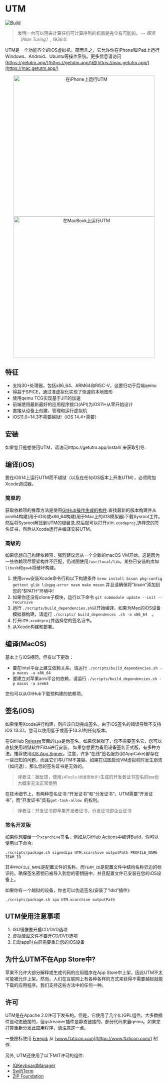 # UTM
[![Build](https://github.com/utmapp/UTM/workflows/Build/badge.svg?branch=master&event=push)][1]

> 发明一台可以用来计算任何可计算序列的机器是完全有可能的。
-- <cite>图灵（Alan Turing）, 1936年</cite>

UTM是一个功能齐全的iOS虚拟机。简而言之，它允许你在iPhone和iPad上运行Windows、Android、Ubuntu等操作系统。更多信息请访问[https://getutm.app/](https://getutm.app/)和[https://mac.getutm.app/](https://mac.getutm.app/)

<p align="center">
  <img width="450px" alt="在iPhone上运行UTM" src="screen.png">
  <br>
  <img width="450px" alt="在MacBook上运行UTM" src="screenmac.png">
</p>

## 特征

* 支持30+处理器，包括x86_64、ARM64和RISC-V，这要归功于后端qemu
* 得益于SPICE，通过准虚拟化实现了快速的本地图形
* 使用qemu TCG实现基于JIT的加速
* 前端使用最新最好的应用程序接口(API)为iOS11+从零开始设计
* 直接从设备上创建、管理和运行虚拟机
* iOS11.0~14.3不需要越狱!（iOS 14.4+需要）

## 安装

如果您只是想使用UTM，请访问https://getutm.app/install/ 来获取引导.

## 编译(iOS)

要在iOS14上运行UTM而不越狱（以及在任何iOS版本上开发UTM），必须附加Xcode调试器。

### 简单的

获取依赖项的推荐方法是使用[GitHub操作生成的构件][4].查找最新的版本构建并从arm64构建(用于iOS)或x86_64构建(用于Mac上的iOS模拟器)下载Sysroot工件。然后将Sysroot解压到UTM的根目录.然后就可以打开`UTM.xcodeproj`,选择您的签名证书，然后从Xcode运行并编译安装UTM。

### 高级的

如果您想自己构建依赖项，强烈建议您从一个全新的macOS VM开始。这是因为一些依赖项尽管架构并不匹配，仍试图使用`/usr/local/lib`。某些已安装的库如`libusb`和`gawk`将破坏构建。
1. 使用`brew`安装Xcode命令行和以下构建条件
`brew install bison pkg-config gettext glib libgpg-error nasm make meson`
并且请确保将“bison”添加到您的“$PATH”环境中!
2. 如果你还没有clone子模块，运行以下命令
`git submodule update --init --recursive` 
3. 运行 `./scripts/build_dependencies.sh`以开始编译。如果为Mac的iOS设备模拟器构建，请运行 `./scripts/ build_dependences .sh -a x86_64  `。
4. 打开`UTM.xcodeproj`并选择您的签名证书。
5. 从Xcode构建和部署。

## 编译(MacOS)

基本上与iOS相同，但有以下更改：

* 要在Intel平台上建立依赖关系，请运行 `./scripts/build_dependencies.sh -p macos -a x86_64`
* 要建立对苹果arm平台的依赖，请运行 `./scripts/build_dependencies.sh -p macos -a arm64`

您也可以从GitHub下载预构建的依赖项。

## 签名(iOS)

如果使用Xcode进行构建，则应该自动完成签名。由于iOS签名的错误导致不支持iOS 13.3.1。您可以使用低于或高于13.3.1的任何版本。

在GitHub [Release][3]页面的`ipa`是伪签名。如果您越狱了，您不需要签名它，您可以直接使用越狱软件Filza进行安装。
如果您想要为备用设备签名正式版，有多种方法。推荐使用[iOS App Signer][2]。注意，许多“在线”签名服务(如AppCake)都存在一些已知的问题，而且它们与UTM不兼容。如果在试图启动VM虚拟机时发生崩溃（如闪退），那么您的签名证书是无效的。
>译者注：据反馈，使用` i4Tools(即爱思助手) `生成的开发者证书签名的ipa也大概率无法正常使用

在技术细节上，有两种签名证书:“开发证书”和“分发证书”。UTM需要“开发证书”，而“开发证书”具有`get-task-allow `的权利。
>译者注：开发证书即苹果开发者证书，分发证书即企业证书

### 签名开发版

如果你想要给一个` xcarchive `签名，例如从[GitHub Actions][1]中编译Build，你可以使用以下命令:

```
./scripts/package.sh signedipa UTM.xcarchive outputPath PROFILE_NAME TEAM_ID
```

其中`PROFILE_NAME`是配置文件的名称，而`TEAM_ID`是配置文件中结构名称旁边的标识符。确保签名密钥已被导入到您的密钥链中，并且配置文件已安装在您的iOS设备上。

如果你有一个越狱的设备，你也可以伪造签名(安装了“ldid”插件):

```
./scripts/package.sh ipa UTM.xcarchive outputPath
```
## UTM使用注意事项

1. ISO镜像要开启CD/DVD选项
2. 虚拟硬盘文件不要开CD/DVD选项
3. 启动app时白屏需要重启您的iOS设备

## 为什么UTM不在App Store中?

苹果不允许大部分解释或生成代码的应用程序在App Store中上架，因此UTM不太可能被允许上架。然而，人们在互联网上有各种各样的方式来获得不需要越狱就能下载的应用程序。我们支持这些方法中的任何一种。

## 许可

UTM是在Apache 2.0许可下发布的。但是，它使用了几个(L)GPL组件。大多数插件是动态链接的，但gstreamer插件是静态链接的，部分代码来自qemu。如果您打算重新分发此应用程序，请注意这一点。

一些图标使用 [Freepik](https://www.freepik.com) 从 [www.flaticon.com](https://www.flaticon.com/) 制作.

另外, UTM还使用了以下MIT许可的组件:

 * [IQKeyboardManager](https://github.com/hackiftekhar/IQKeyboardManager)
 * [SwiftTerm](https://github.com/migueldeicaza/SwiftTerm)
 * [ZIP Foundation](https://github.com/weichsel/ZIPFoundation)

[1]: https://github.com/utmapp/UTM/actions?query=event%3Arelease+workflow%3ABuild
[2]: https://dantheman827.github.io/ios-app-signer/
[3]: https://github.com/utmapp/UTM/releases
[4]: https://github.com/utmapp/UTM/actions?query=workflow%3ABuild+event%3Arelease+is%3Asuccess
